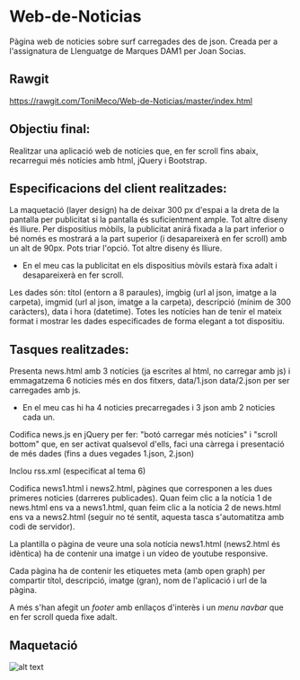 # Web-de-Noticias
Pàgina web de noticies sobre surf carregades des de json.
Creada per a l'assignatura de Llenguatge de Marques DAM1 per Joan Socias.

## Rawgit
https://rawgit.com/ToniMeco/Web-de-Noticias/master/index.html

## Objectiu final:
Realitzar una aplicació web de notícies que, en fer scroll fins abaix, recarregui més notícies amb html, jQuery i Bootstrap.


## Especificacions del client realitzades:

La maquetació (layer design) ha de deixar 300 px d'espai a la dreta de la pantalla per publicitat si la pantalla és suficientment ample. Tot altre diseny és lliure.
Per dispositius mòbils, la publicitat anirá fixada a la part inferior o bé només es mostrará a la part superior (i desapareixerà en fer scroll) amb un alt de 90px. Pots triar l'opció. Tot altre diseny és lliure.
* En el meu cas la publicitat en els dispositius mòvils estarà fixa adalt i desapareixerà en fer scroll.

Les dades són: títol (entorn a 8 paraules), imgbig (url al json, imatge a la carpeta), imgmid (url al json, imatge a la carpeta), descripció (mínim de 300 caràcters), data i hora (datetime).
Totes les notícies han de tenir el mateix format i mostrar les dades especificades de forma elegant a tot dispositiu.

## Tasques realitzades:

Presenta news.html amb 3 notícies (ja escrites al html, no carregar amb js) i emmagatzema 6 noticies més en dos fitxers, data/1.json data/2.json per ser carregades amb js. 
* En el meu cas hi ha 4 noticies precarregades i 3 json amb 2 noticies cada un.

Codifica news.js en jQuery per fer: "botó carregar més notícies" i "scroll bottom" que, en ser activat qualsevol d'ells, faci una càrrega i presentació de més dades (fins a dues vegades 1.json, 2.json)

Inclou rss.xml (especificat al tema 6)

Codifica news1.html i news2.html, pàgines que corresponen a les dues primeres noticies (darreres publicades). Quan feim clic a la notícia 1 de news.html ens va a news1.html, quan feim clic a la notícia 2 de news.html ens va a news2.html (seguir no té sentit, aquesta tasca s'automatitza amb codi de servidor).

La plantilla o pàgina de veure una sola notícia news1.html (news2.html és idèntica) ha de contenir una imatge i un vídeo de youtube responsive.

Cada pàgina ha de contenir les etiquetes meta (amb open graph) per compartir títol, descripció, imatge (gran), nom de l'aplicació i url de la pàgina.

A més s'han afegit un <i>footer</i> amb enllaços d'interès i un <i>menu navbar</i> que en fer scroll queda fixe adalt.

## Maquetació
![alt text](https://rawgit.com/ToniMeco/Web-de-Noticias/master/img/disseny/maquetacioD.png)
